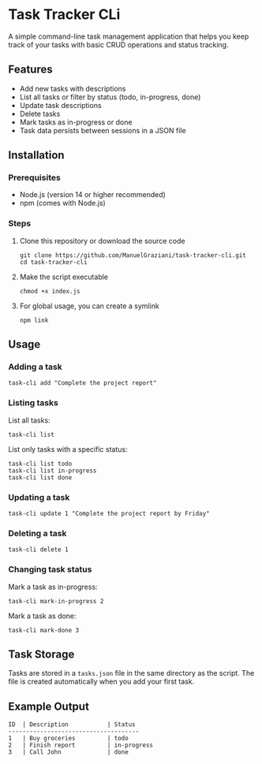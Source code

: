 # Task Tracker CLi

A simple command-line task management application that helps you keep track of your tasks with basic CRUD operations and status tracking.

## Features

- Add new tasks with descriptions
- List all tasks or filter by status (todo, in-progress, done)
- Update task descriptions
- Delete tasks
- Mark tasks as in-progress or done
- Task data persists between sessions in a JSON file

## Installation

### Prerequisites

- Node.js (version 14 or higher recommended)
- npm (comes with Node.js)

### Steps

1. Clone this repository or download the source code
    ```
    git clone https://github.com/ManuelGraziani/task-tracker-cli.git
    cd task-tracker-cli
    ```
2. Make the script executable
   ```
   chmod +x index.js
   ```
3. For global usage, you can create a symlink
   ```
   npm link
   ```
   
## Usage

### Adding a task

```
task-cli add "Complete the project report"
```

### Listing tasks

List all tasks:
```
task-cli list
```

List only tasks with a specific status:
```
task-cli list todo
task-cli list in-progress
task-cli list done
```

### Updating a task

```
task-cli update 1 "Complete the project report by Friday"
```

### Deleting a task

```
task-cli delete 1
```

### Changing task status

Mark a task as in-progress:
```
task-cli mark-in-progress 2
```

Mark a task as done:
```
task-cli mark-done 3
```

## Task Storage

Tasks are stored in a `tasks.json` file in the same directory as the script. The file is created automatically when you add your first task.

## Example Output

```
ID  | Description           | Status
-------------------------------------
1   | Buy groceries         | todo
2   | Finish report         | in-progress
3   | Call John             | done
```